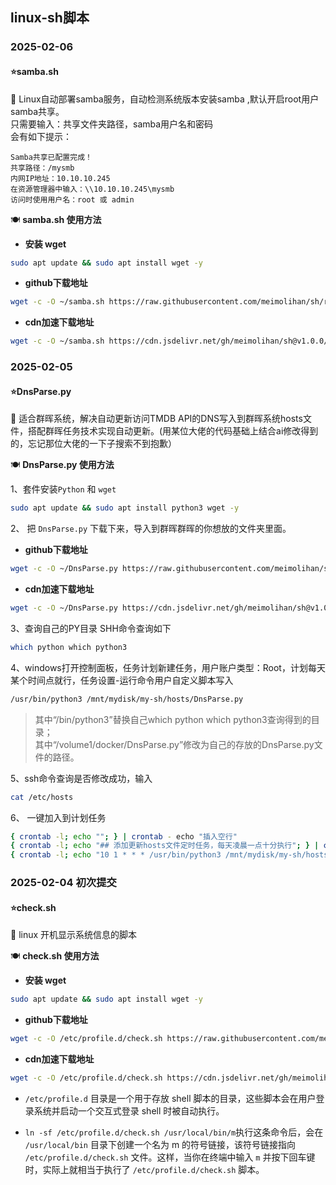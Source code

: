 ## linux-sh脚本

### 2025-02-06
#### ⭐samba.sh

🚀 Linux自动部署samba服务，自动检测系统版本安装samba ,默认开启root用户samba共享。  
只需要输入：共享文件夹路径，samba用户名和密码  
会有如下提示：  

```
Samba共享已配置完成！
共享路径：/mysmb
内网IP地址：10.10.10.245
在资源管理器中输入：\\10.10.10.245\mysmb
访问时使用用户名：root 或 admin
```

🍽️ **samba.sh 使用方法**

* **安装 wget**

```bash
sudo apt update && sudo apt install wget -y
```

* **github下载地址**
```bash
wget -c -O ~/samba.sh https://raw.githubusercontent.com/meimolihan/sh/refs/heads/main/samba.sh && chmod +x ~/samba.sh && ~/samba.sh
```

* **cdn加速下载地址**
```bash
wget -c -O ~/samba.sh https://cdn.jsdelivr.net/gh/meimolihan/sh@v1.0.0/samba.sh && chmod +x ~/samba.sh && ~/samba.sh
```

### 2025-02-05
#### ⭐DnsParse.py

🚀 适合群晖系统，解决自动更新访问TMDB API的DNS写入到群晖系统hosts文件，搭配群晖任务技术实现自动更新。(用某位大佬的代码基础上结合ai修改得到的，忘记那位大佬的一下子搜索不到抱歉）

🍽️ **DnsParse.py 使用方法**

1、套件安装`Python` 和 `wget`
```bash
sudo apt update && sudo apt install python3 wget -y
```

2、 把 `DnsParse.py` 下载下来，导入到群晖群晖的你想放的文件夹里面。
* **github下载地址**
```bash
wget -c -O ~/DnsParse.py https://raw.githubusercontent.com/meimolihan/sh/refs/heads/main/DnsParse.py && chmod +x ~/DnsParse.py && /usr/bin/python3 ~/DnsParse.py
```

* **cdn加速下载地址**
```bash
wget -c -O ~/DnsParse.py https://cdn.jsdelivr.net/gh/meimolihan/sh@v1.0.0/DnsParse.py && chmod +x ~/DnsParse.py && /usr/bin/python3 ~/DnsParse.py
```

3、查询自己的PY目录 SHH命令查询如下
```bash
which python which python3
```

4、windows打开控制面板，任务计划新建任务，用户账户类型：Root，计划每天某个时间点就行，任务设置-运行命令用户自定义脚本写入
```bash
/usr/bin/python3 /mnt/mydisk/my-sh/hosts/DnsParse.py
```

> 其中“/bin/python3”替换自己which python which python3查询得到的目录；  
其中“/volume1/docker/DnsParse.py”修改为自己的存放的DnsParse.py文件的路径。

5、ssh命令查询是否修改成功，输入 
```bash
cat /etc/hosts
```

6、 一键加入到计划任务
```bash
{ crontab -l; echo ""; } | crontab - echo "插入空行"
{ crontab -l; echo "## 添加更新hosts文件定时任务，每天凌晨一点十分执行"; } | crontab - echo "添加注释"
{ crontab -l; echo "10 1 * * * /usr/bin/python3 /mnt/mydisk/my-sh/hosts/DnsParse.py"; } | crontab - echo "执行已完成，任务已设置。"
```

### 2025-02-04 初次提交
#### ⭐check.sh

🚀 linux 开机显示系统信息的脚本

🍽️ **check.sh 使用方法**

* **安装 wget**

```bash
sudo apt update && sudo apt install wget -y
```

* **github下载地址**
```bash
wget -c -O /etc/profile.d/check.sh https://raw.githubusercontent.com/meimolihan/sh/refs/heads/main/check.sh && chmod +x /etc/profile.d/check.sh && ln -sf /etc/profile.d/check.sh /usr/local/bin/m && /etc/profile.d/check.sh
```

* **cdn加速下载地址**
```bash
wget -c -O /etc/profile.d/check.sh https://cdn.jsdelivr.net/gh/meimolihan/sh@v1.0.0/check.sh && chmod +x /etc/profile.d/check.sh && ln -sf /etc/profile.d/check.sh /usr/local/bin/m && /etc/profile.d/check.sh
```

* `/etc/profile.d` 目录是一个用于存放 shell 脚本的目录，这些脚本会在用户登录系统并启动一个交互式登录 shell 时被自动执行。

* `ln -sf /etc/profile.d/check.sh /usr/local/bin/m`执行这条命令后，会在 `/usr/local/bin` 目录下创建一个名为 m 的符号链接，该符号链接指向 `/etc/profile.d/check.sh` 文件。这样，当你在终端中输入 `m` 并按下回车键时，实际上就相当于执行了 `/etc/profile.d/check.sh` 脚本。